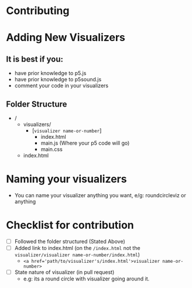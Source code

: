 # Contributing

# Adding New Visualizers

## It is best if you:
-   have prior knowledge to p5.js
-   have prior knowledge to p5sound.js
-   comment your code in your visualizers

## Folder Structure

-   /
    -   visualizers/
        -   [`visualizer name-or-number`]
            -   index.html
            -   main.js (Where your p5 code will go)
            -   main.css
    -   index.html

# Naming your visualizers
-   You can name your visualizer anything you want, e/g: roundcircleviz or anything

# Checklist for contribution
- [ ] Followed the folder structured (Stated Above)
- [ ] Added link to index.html (on the `/index.html` not the `visualizer/visualizer name-or-number/index.html`)
    -   `<a href='path/to/visualizer's/index.html'>visualizer name-or-number>`
- [ ] State nature of visualizer (in pull request)
    -   e.g: its a round circle with visualizer going around it.